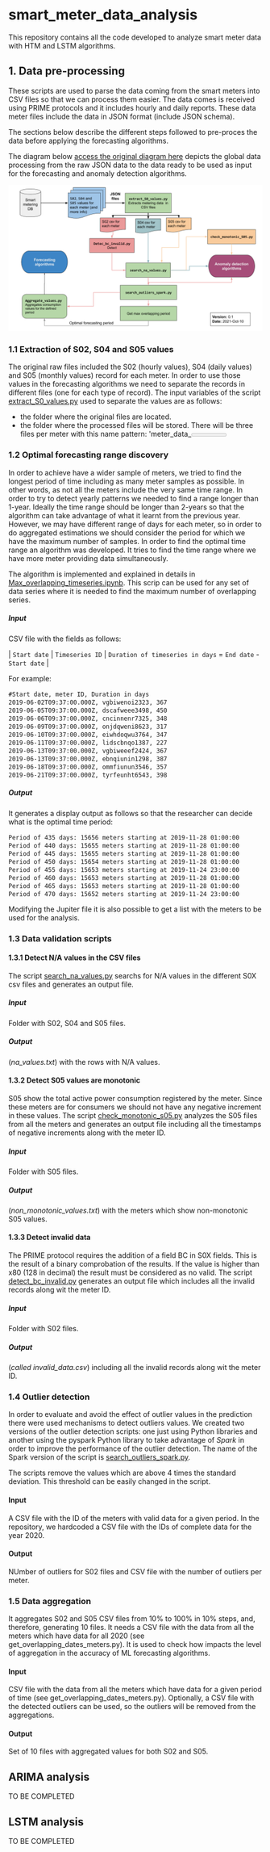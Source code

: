 # smart_meter_data_analysis
This repository contains all the code developed to analyze smart meter data with HTM and LSTM algorithms.

## 1. Data pre-processing
These scripts are used to parse the data coming from the smart meters into CSV files so that we can process them easier.
The data comes is received using PRIME protocols and it includes hourly and daily reports. These data meter files include the data
in JSON format (include JSON schema).

The sections below describe the different steps followed to pre-proces the data before applying the forecasting algorithms.

The diagram below [access the original diagram here](https://docs.google.com/drawings/d/1ok1GTcwCHfuA2TeDtyF2UXJ5MVRrDaL4ktEAegRyHDM/edit?usp=sharing) depicts the global data processing from the raw JSON data to the data ready to be used as input for the forecasting and anomaly detection algorithms.

![Data processing diagram](images/Data-processing-flow.png)


### 1.1 Extraction of S02, S04 and S05 values
The original raw files included the S02 (hourly values), S04 (daily values) and S05 (monthly values) record for each meter. In order to use those values in the forecasting algorithms we need to separate the records in different files (one for each type of record).
The input variables of the script [extract_S0_values.py](extract_S0_values.py) used to separate the values are as follows:
- the folder where the original files are located.
- the folder where the processed files will be stored. There will be three files per meter with this name pattern: 'meter_data_<meter ID>' 

### 1.2 Optimal forecasting range discovery
In order to achieve have a wider sample of meters, we tried to find the longest period of time including as many meter samples as possible. In other words, as not all the meters include the very same time range. In order to try to detect yearly patterns we needed to find a range longer than 1-year. Ideally the time range should be longer than 2-years so that the algorithm can take advantage of what it learnt from the previous year. However, we may have different range of days for each meter, so in order to do aggregated estimations we should consider the period for which we have the maximum number of samples. In order to find the optimal time range an algorithm was developed. It tries to find the time range where we have more meter providing data simultaneously. 

The algorithm is implemented and explained in details in [Max_overlapping_timeseries.ipynb]([Max_overlapping_timeseries.ipynb](https://colab.research.google.com/drive/1NN57jbL9MrJkqNKgDjVBfLm9RMyWNHvy?usp=sharing)). This scrip can be used for any set of data series where it is needed to find the maximum number of overlapping series. 

##### Input 

CSV file with the fields as follows:

|  `Start date` | `Timeseries ID` | `Duration of timeseries in days` = `End date` - `Start date` |

For example:

```
#Start date, meter ID, Duration in days
2019-06-02T09:37:00.000Z, vgbiwenoi2323, 367
2019-06-05T09:37:00.000Z, dscafweee3498, 450
2019-06-06T09:37:00.000Z, cncinnenr7325, 348
2019-06-09T09:37:00.000Z, onjdqweni8623, 317
2019-06-10T09:37:00.000Z, eiwhdoqwu3764, 347
2019-06-11T09:37:00.000Z, lidscbnqo1387, 227
2019-06-13T09:37:00.000Z, vgbiweeef2424, 367
2019-06-13T09:37:00.000Z, ebnqiunin1298, 387
2019-06-18T09:37:00.000Z, ommfiunun3546, 357
2019-06-21T09:37:00.000Z, tyrfeunht6543, 398
```

##### Output
It generates a display output as follows so that the researcher can decide what is the optimal time period:

```
Period of 435 days: 15656 meters starting at 2019-11-28 01:00:00
Period of 440 days: 15655 meters starting at 2019-11-28 01:00:00
Period of 445 days: 15655 meters starting at 2019-11-28 01:00:00
Period of 450 days: 15654 meters starting at 2019-11-28 01:00:00
Period of 455 days: 15653 meters starting at 2019-11-24 23:00:00
Period of 460 days: 15653 meters starting at 2019-11-28 01:00:00
Period of 465 days: 15653 meters starting at 2019-11-28 01:00:00
Period of 470 days: 15652 meters starting at 2019-11-24 23:00:00
```

Modifying the Jupiter file it is also possible to get a list with the meters to be used for the analysis. 

### 1.3 Data validation scripts
#### 1.3.1 Detect N/A values in the CSV files
The script [search_na_values.py](search_na_values.py) searchs for N/A values in the different S0X csv files and generates an output file.
##### Input 
Folder with S02, S04 and S05 files.
##### Output
(*na_values.txt*) with the rows with N/A values.
#### 1.3.2 Detect S05 values are monotonic
S05 show the total active power consumption registered by the meter. Since these meters are for consumers we should not have any negative increment in these values. The script  [check_monotonic_s05.py](check_monotonic_s05.py) analyzes the S05 files from all the meters and generates an output file including all the timestamps of negative increments along with the meter ID.

##### Input 
Folder with S05 files.
##### Output
(*non_monotonic_values.txt*) with the meters which show non-monotonic S05 values.

#### 1.3.3 Detect invalid data
The PRIME protocol requires the addition of a field BC in S0X fields. This is the result of a binary comprobation of the results. If the value is higher than x80 (128 in decimal) the result must be considered as no valid. The script [detect_bc_invalid.py](detect_bc_invalid.py) generates an output file which includes all the invalid records along wit the meter ID.
##### Input 
Folder with S02 files.
##### Output
(*called invalid_data.csv*) including all the invalid records along wit the meter ID.

### 1.4 Outlier detection
In order to evaluate and avoid the effect of outlier values in the prediction there were used mechanisms to detect outliers values. We created two versions of the outlier detection scripts: one just using Python libraries and another using the pyspark Python library to take advantage of *Spark* in order to improve the performance of the outlier detection. The name of the Spark version of the script is [search_outliers_spark.py](search_outliers_spark.py).

The scripts remove the values which are above 4 times the standard deviation. This threshold can be easily changed in the script. 
#### Input
A CSV file with the ID of the meters with valid data for a given period. In the repository, we hardcoded a CSV file with the IDs of complete data for the year 2020.

#### Output
NUmber of outliers for S02 files and CSV file with the number of outliers per meter.


### 1.5 Data aggregation
It aggregates S02 and S05 CSV files from 10% to 100% in 10% steps, and, therefore, generating 10 files. It needs a CSV file with the data from all the meters which have data for all 2020 (see get_overlapping_dates_meters.py).
It is used to check how impacts the level of aggregation in the accuracy of ML forecasting algorithms.

#### Input 
CSV file with the data from all the meters which have data for a given period of time (see get_overlapping_dates_meters.py).
Optionally, a CSV file with the detected outliers can be used, so the outliers will be removed from the aggregations.

#### Output
Set of 10 files with aggregated values for both S02 and S05.

## ARIMA analysis

TO BE COMPLETED

## LSTM analysis

TO BE COMPLETED
